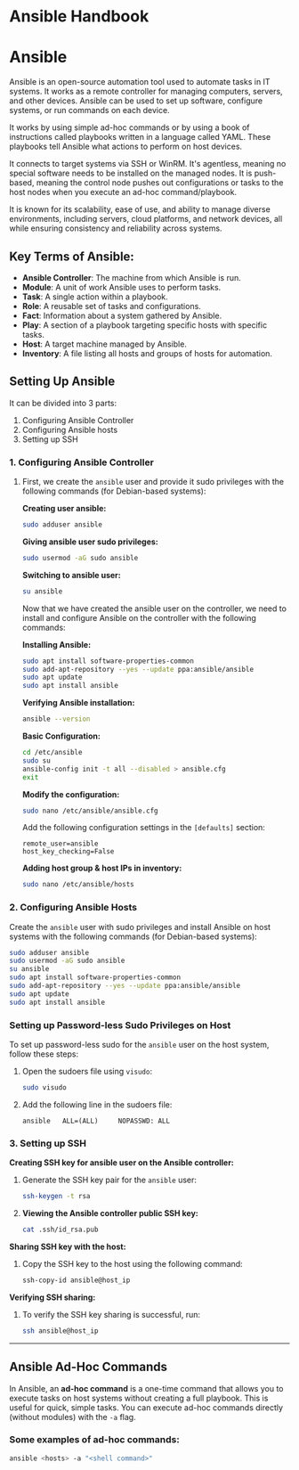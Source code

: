 # Ansible Handbook

# Ansible

Ansible is an open-source automation tool used to automate tasks in IT systems. It works as a remote controller for managing computers, servers, and other devices. Ansible can be used to set up software, configure systems, or run commands on each device.

It works by using simple ad-hoc commands or by using a book of instructions called playbooks written in a language called YAML. These playbooks tell Ansible what actions to perform on host devices.

It connects to target systems via SSH or WinRM. It's agentless, meaning no special software needs to be installed on the managed nodes. It is push-based, meaning the control node pushes out configurations or tasks to the host nodes when you execute an ad-hoc command/playbook.

It is known for its scalability, ease of use, and ability to manage diverse environments, including servers, cloud platforms, and network devices, all while ensuring consistency and reliability across systems.

## Key Terms of Ansible:
- **Ansible Controller**: The machine from which Ansible is run.
- **Module**: A unit of work Ansible uses to perform tasks.
- **Task**: A single action within a playbook.
- **Role**: A reusable set of tasks and configurations.
- **Fact**: Information about a system gathered by Ansible.
- **Play**: A section of a playbook targeting specific hosts with specific tasks.
- **Host**: A target machine managed by Ansible.
- **Inventory**: A file listing all hosts and groups of hosts for automation.

## Setting Up Ansible

It can be divided into 3 parts:
1. Configuring Ansible Controller
2. Configuring Ansible hosts
3. Setting up SSH 

### 1. Configuring Ansible Controller

1. First, we create the `ansible` user and provide it sudo privileges with the following commands (for Debian-based systems):

    **Creating user ansible:**
    ```bash
    sudo adduser ansible
    ```

    **Giving ansible user sudo privileges:**
    ```bash
    sudo usermod -aG sudo ansible
    ```

    **Switching to ansible user:**
    ```bash
    su ansible
    ```

    Now that we have created the ansible user on the controller, we need to install and configure Ansible on the controller with the following commands:

    **Installing Ansible:**
    ```bash
    sudo apt install software-properties-common
    sudo add-apt-repository --yes --update ppa:ansible/ansible
    sudo apt update
    sudo apt install ansible
    ```

    **Verifying Ansible installation:**
    ```bash
    ansible --version
    ```

    **Basic Configuration:**
    ```bash
    cd /etc/ansible 
    sudo su
    ansible-config init -t all --disabled > ansible.cfg
    exit
    ```

    **Modify the configuration:**
    ```bash
    sudo nano /etc/ansible/ansible.cfg
    ```
    Add the following configuration settings in the `[defaults]` section:
    ```
    remote_user=ansible
    host_key_checking=False
    ```

    **Adding host group & host IPs in inventory:**
    ```bash
    sudo nano /etc/ansible/hosts
    ```

### 2. Configuring Ansible Hosts

Create the `ansible` user with sudo privileges and install Ansible on host systems with the following commands (for Debian-based systems):

```bash
sudo adduser ansible
sudo usermod -aG sudo ansible
su ansible
sudo apt install software-properties-common
sudo add-apt-repository --yes --update ppa:ansible/ansible
sudo apt update
sudo apt install ansible
```

### Setting up Password-less Sudo Privileges on Host

To set up password-less sudo for the `ansible` user on the host system, follow these steps:

1. Open the sudoers file using `visudo`:
    ```bash
    sudo visudo
    ```

2. Add the following line in the sudoers file:
    ```
    ansible   ALL=(ALL)		NOPASSWD: ALL
    ```

### 3. Setting up SSH

**Creating SSH key for ansible user on the Ansible controller:**

1. Generate the SSH key pair for the `ansible` user:
    ```bash
    ssh-keygen -t rsa
    ```

2. **Viewing the Ansible controller public SSH key:**
    ```bash
    cat .ssh/id_rsa.pub
    ```

**Sharing SSH key with the host:**

1. Copy the SSH key to the host using the following command:
    ```bash
    ssh-copy-id ansible@host_ip
    ```

**Verifying SSH sharing:**

1. To verify the SSH key sharing is successful, run:
    ```bash
    ssh ansible@host_ip
    ```

---

## Ansible Ad-Hoc Commands

In Ansible, an **ad-hoc command** is a one-time command that allows you to execute tasks on host systems without creating a full playbook. This is useful for quick, simple tasks. You can execute ad-hoc commands directly (without modules) with the `-a` flag.

### Some examples of ad-hoc commands:

```bash
ansible <hosts> -a "<shell command>"
```

